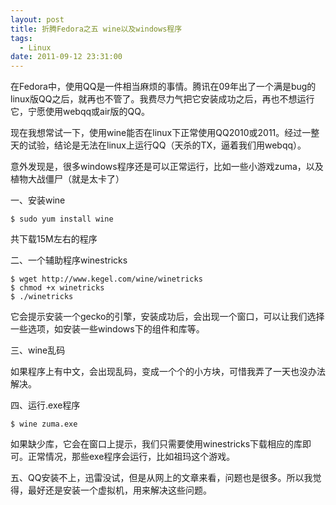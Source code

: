 ```yaml
---
layout: post
title: 折腾Fedora之五 wine以及windows程序
tags:
  - Linux
date: 2011-09-12 23:31:00
---
```


在Fedora中，使用QQ是一件相当麻烦的事情。腾讯在09年出了一个满是bug的linux版QQ之后，就再也不管了。我费尽力气把它安装成功之后，再也不想运行它，宁愿使用webqq或air版的QQ。

现在我想常试一下，使用wine能否在linux下正常使用QQ2010或2011。经过一整天的试验，结论是无法在linux上运行QQ（天杀的TX，逼着我们用webqq）。

意外发现是，很多windows程序还是可以正常运行，比如一些小游戏zuma，以及植物大战僵尸（就是太卡了）

一、安装wine

```
$ sudo yum install wine
```

共下载15M左右的程序

二、一个辅助程序winestricks

```
$ wget http://www.kegel.com/wine/winetricks
$ chmod +x winetricks
$ ./winetricks

```

它会提示安装一个gecko的引擎，安装成功后，会出现一个窗口，可以让我们选择一些选项，如安装一些windows下的组件和库等。

三、wine乱码

如果程序上有中文，会出现乱码，变成一个个的小方块，可惜我弄了一天也没办法解决。

四、运行.exe程序

```
$ wine zuma.exe
```

如果缺少库，它会在窗口上提示，我们只需要使用winestricks下载相应的库即可。正常情况，那些exe程序会运行，比如祖玛这个游戏。

五、QQ安装不上，迅雷没试，但是从网上的文章来看，问题也是很多。所以我觉得，最好还是安装一个虚拟机，用来解决这些问题。